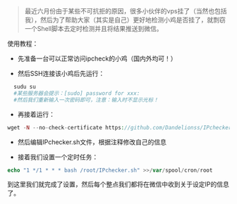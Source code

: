 > 最近六月份由于某些不可抗拒的原因，很多小伙伴的vps挂了（当然也包括我），然后为了帮助大家（其实是自己）更好地检测小鸡是否挂了，就剽窃一个Shell脚本去定时检测并且将结果推送到微信。

使用教程：

- 先准备一台可以正常访问ipcheck的小鸡（国内外均可！）

- 然后SSH连接该小鸡后先运行：

```php
  sudu su
  #某些服务器会提示：[sudo] password for xxx: 
  #然后我们重新输入一次密码即可，注意：输入时不显示光标！
````

- 再接着运行：

```php
wget -N --no-check-certificate https://github.com/Dandelionss/IPchecker/blob/master/IPchecker.sh && chmod +x IPchecker.sh
```

- 然后编辑IPchecker.sh文件，根据注释修改自己的信息

- 接着我们设置一个定时任务：

```php
echo "1 */1 * * * bash /root/IPchecker.sh" >>/var/spool/cron/root
```

到这里我们就完成了设置，然后每个整点我们都将在微信中收到关于设定IP的信息了。
